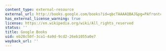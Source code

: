 ```yaml
---
content_type: external-resource
external_url: http://books.google.com/books?id=qbcTAAAAQBAJ&pg=PAfrontcover
has_external_license_warning: true
license: https://en.wikipedia.org/wiki/All_rights_reserved
status: ''
title: Google Books
uid: eb28c50f-3ca1-4a9d-9cd2-26eb1055a0e7
wayback_url: ''
---
```

